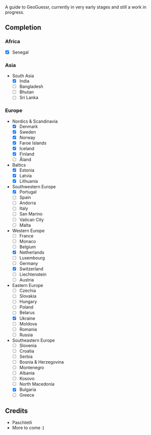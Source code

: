 A guide to GeoGuessr, currently in very early stages and still a work in progress.

## Completion

### Africa
- [x] Senegal
### Asia

- South Asia
  - [x] India
  - [ ] Bangladesh
  - [ ] Bhutan
  - [ ] Sri Lanka

### Europe

- Nordics & Scandinavia
  - [x] Denmark
  - [x] Sweden
  - [x] Norway
  - [x] Faroe Islands
  - [x] Iceland
  - [x] Finland
  - [ ] Åland
- Baltics
  - [x] Estonia
  - [x] Latvia
  - [x] Lithuania
- Southwestern Europe
  - [x] Portugal
  - [ ] Spain
  - [ ] Andorra
  - [ ] Italy
  - [ ] San Marino
  - [ ] Vatican City
  - [ ] Malta
- Western Europe
  - [ ] France
  - [ ] Monaco
  - [ ] Belgium
  - [x] Netherlands
  - [ ] Luxembourg
  - [ ] Germany
  - [x] Switzerland
  - [ ] Liechtenstein
  - [ ] Austria
- Eastern Europe
  - [ ] Czechia
  - [ ] Slovakia
  - [ ] Hungary
  - [ ] Poland
  - [ ] Belarus
  - [x] Ukraine
  - [ ] Moldova
  - [ ] Romania
  - [ ] Russia
- Southeastern Europe
  - [ ] Slovenia
  - [ ] Croatia
  - [ ] Serbia
  - [ ] Bosnia & Herzegovina
  - [ ] Montenegro
  - [ ] Albania
  - [ ] Kosovo
  - [ ] North Macedonia
  - [x] Bulgaria
  - [ ] Greece

## Credits

- Paschtetli
- More to come :)
